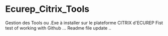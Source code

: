 # Ecurep_Citrix_Tools
Gestion des Tools  ou .Exe à installer sur le plateforme CITRIX d'ECUREP
Fist test of working with Github ... 
Readme file update .. 
